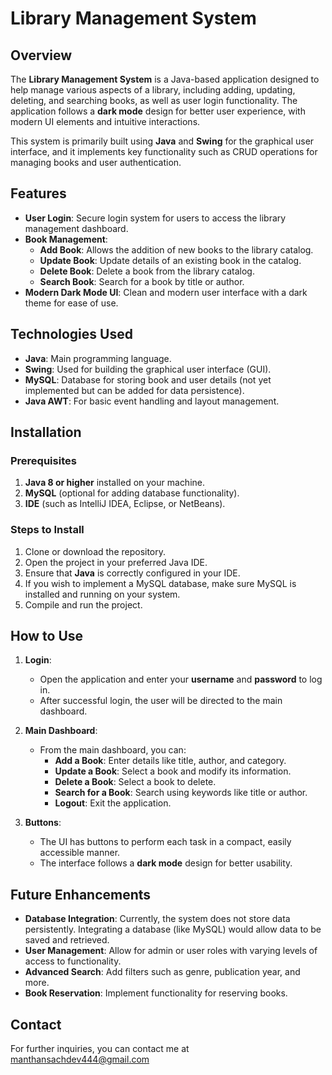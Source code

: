 # Library Management System

## Overview

The **Library Management System** is a Java-based application designed to help manage various aspects of a library, including adding, updating, deleting, and searching books, as well as user login functionality. The application follows a **dark mode** design for better user experience, with modern UI elements and intuitive interactions.

This system is primarily built using **Java** and **Swing** for the graphical user interface, and it implements key functionality such as CRUD operations for managing books and user authentication.

## Features

- **User Login**: Secure login system for users to access the library management dashboard.
- **Book Management**:
  - **Add Book**: Allows the addition of new books to the library catalog.
  - **Update Book**: Update details of an existing book in the catalog.
  - **Delete Book**: Delete a book from the library catalog.
  - **Search Book**: Search for a book by title or author.
- **Modern Dark Mode UI**: Clean and modern user interface with a dark theme for ease of use.

## Technologies Used

- **Java**: Main programming language.
- **Swing**: Used for building the graphical user interface (GUI).
- **MySQL**: Database for storing book and user details (not yet implemented but can be added for data persistence).
- **Java AWT**: For basic event handling and layout management.
  
## Installation

### Prerequisites

1. **Java 8 or higher** installed on your machine.
2. **MySQL** (optional for adding database functionality).
3. **IDE** (such as IntelliJ IDEA, Eclipse, or NetBeans).

### Steps to Install

1. Clone or download the repository.
2. Open the project in your preferred Java IDE.
3. Ensure that **Java** is correctly configured in your IDE.
4. If you wish to implement a MySQL database, make sure MySQL is installed and running on your system.
5. Compile and run the project.

## How to Use

1. **Login**:
   - Open the application and enter your **username** and **password** to log in.
   - After successful login, the user will be directed to the main dashboard.

2. **Main Dashboard**:
   - From the main dashboard, you can:
     - **Add a Book**: Enter details like title, author, and category.
     - **Update a Book**: Select a book and modify its information.
     - **Delete a Book**: Select a book to delete.
     - **Search for a Book**: Search using keywords like title or author.
     - **Logout**: Exit the application.

3. **Buttons**:
   - The UI has buttons to perform each task in a compact, easily accessible manner.
   - The interface follows a **dark mode** design for better usability.

## Future Enhancements

- **Database Integration**: Currently, the system does not store data persistently. Integrating a database (like MySQL) would allow data to be saved and retrieved.
- **User Management**: Allow for admin or user roles with varying levels of access to functionality.
- **Advanced Search**: Add filters such as genre, publication year, and more.
- **Book Reservation**: Implement functionality for reserving books.


## Contact

For further inquiries, you can contact me at manthansachdev444@gmail.com
